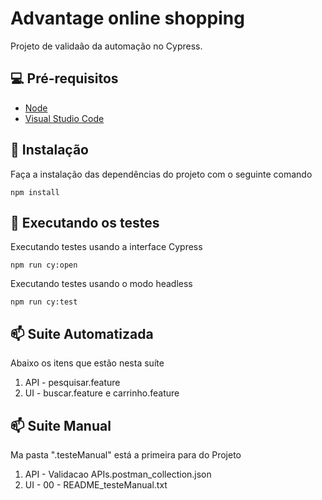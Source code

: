 # Advantage online shopping 

Projeto de validaão da automação no Cypress.

## 💻 Pré-requisitos

* [Node](https://nodejs.org/en/download/)
* [Visual Studio Code](https://code.visualstudio.com/download)

## 🔧 Instalação

Faça a instalação das dependências do projeto com o seguinte comando
```
npm install
```

## 🏁 Executando os testes

Executando testes usando a interface Cypress
```
npm run cy:open
```
Executando testes usando o modo headless
```
npm run cy:test
```
## 📫 Suite Automatizada

Abaixo os itens que estão nesta suíte

1. API - pesquisar.feature
2. UI - buscar.feature e carrinho.feature

## 📫 Suite Manual

Ma pasta ".testeManual" está a primeira para do Projeto

1. API - Validacao APIs.postman_collection.json
2. UI - 00 - README_testeManual.txt